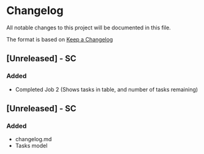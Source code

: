 # Changelog
All notable changes to this project will be documented in this file.

The format is based on [Keep a Changelog](http://keepachangelog.com/en/1.0.0/)

## [Unreleased] - SC
### Added
- Completed Job 2 (Shows tasks in table, and number of tasks remaining)

## [Unreleased] - SC
### Added
- changelog.md
- Tasks model

